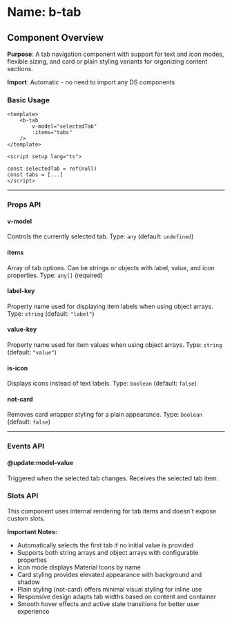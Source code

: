 # Name: b-tab
## Component Overview

**Purpose**: A tab navigation component with support for text and icon modes, flexible sizing, and card or plain styling variants for organizing content sections.

**Import**: Automatic - no need to import any DS components

### Basic Usage

```vue
<template>
    <b-tab 
        v-model="selectedTab"
        :items="tabs"
    />
</template>

<script setup lang="ts">

const selectedTab = ref(null)
const tabs = [...]
</script>
```

---

### Props API

#### v-model
Controls the currently selected tab. Type: `any` (default: `undefined`)

#### items
Array of tab options. Can be strings or objects with label, value, and icon properties. Type: `any[]` (required)

#### label-key
Property name used for displaying item labels when using object arrays. Type: `string` (default: `"label"`)

#### value-key
Property name used for item values when using object arrays. Type: `string` (default: `"value"`)

#### is-icon
Displays icons instead of text labels. Type: `boolean` (default: `false`)

#### not-card
Removes card wrapper styling for a plain appearance. Type: `boolean` (default: `false`)

---

### Events API

#### @update:model-value
Triggered when the selected tab changes. Receives the selected tab item.

### Slots API

This component uses internal rendering for tab items and doesn't expose custom slots.

**Important Notes:**
- Automatically selects the first tab if no initial value is provided
- Supports both string arrays and object arrays with configurable properties
- Icon mode displays Material Icons by name
- Card styling provides elevated appearance with background and shadow
- Plain styling (not-card) offers minimal visual styling for inline use
- Responsive design adapts tab widths based on content and container
- Smooth hover effects and active state transitions for better user experience